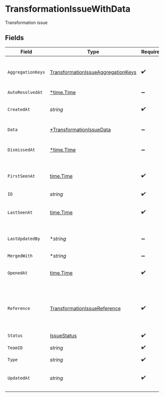 # TransformationIssueWithData

Transformation issue


## Fields

| Field                                                                                           | Type                                                                                            | Required                                                                                        | Description                                                                                     | Example                                                                                         |
| ----------------------------------------------------------------------------------------------- | ----------------------------------------------------------------------------------------------- | ----------------------------------------------------------------------------------------------- | ----------------------------------------------------------------------------------------------- | ----------------------------------------------------------------------------------------------- |
| `AggregationKeys`                                                                               | [TransformationIssueAggregationKeys](../../models/shared/transformationissueaggregationkeys.md) | :heavy_check_mark:                                                                              | Keys used as the aggregation keys a 'transformation' type issue                                 |                                                                                                 |
| `AutoResolvedAt`                                                                                | [*time.Time](https://pkg.go.dev/time#Time)                                                      | :heavy_minus_sign:                                                                              | N/A                                                                                             |                                                                                                 |
| `CreatedAt`                                                                                     | *string*                                                                                        | :heavy_check_mark:                                                                              | ISO timestamp for when the issue was created                                                    |                                                                                                 |
| `Data`                                                                                          | [*TransformationIssueData](../../models/shared/transformationissuedata.md)                      | :heavy_minus_sign:                                                                              | Transformation issue data                                                                       |                                                                                                 |
| `DismissedAt`                                                                                   | [*time.Time](https://pkg.go.dev/time#Time)                                                      | :heavy_minus_sign:                                                                              | ISO timestamp for when the issue was dismissed                                                  |                                                                                                 |
| `FirstSeenAt`                                                                                   | [time.Time](https://pkg.go.dev/time#Time)                                                       | :heavy_check_mark:                                                                              | ISO timestamp for when the issue was first opened                                               |                                                                                                 |
| `ID`                                                                                            | *string*                                                                                        | :heavy_check_mark:                                                                              | Issue ID                                                                                        | iss_YXKv5OdJXCiVwkPhGy                                                                          |
| `LastSeenAt`                                                                                    | [time.Time](https://pkg.go.dev/time#Time)                                                       | :heavy_check_mark:                                                                              | ISO timestamp for when the issue last occured                                                   |                                                                                                 |
| `LastUpdatedBy`                                                                                 | **string*                                                                                       | :heavy_minus_sign:                                                                              | ID of the team member who last updated the issue status                                         |                                                                                                 |
| `MergedWith`                                                                                    | **string*                                                                                       | :heavy_minus_sign:                                                                              | N/A                                                                                             |                                                                                                 |
| `OpenedAt`                                                                                      | [time.Time](https://pkg.go.dev/time#Time)                                                       | :heavy_check_mark:                                                                              | ISO timestamp for when the issue was last opened                                                |                                                                                                 |
| `Reference`                                                                                     | [TransformationIssueReference](../../models/shared/transformationissuereference.md)             | :heavy_check_mark:                                                                              | Reference to the event request transformation an issue is being created for.                    |                                                                                                 |
| `Status`                                                                                        | [IssueStatus](../../models/shared/issuestatus.md)                                               | :heavy_check_mark:                                                                              | Issue status                                                                                    |                                                                                                 |
| `TeamID`                                                                                        | *string*                                                                                        | :heavy_check_mark:                                                                              | ID of the workspace                                                                             |                                                                                                 |
| `Type`                                                                                          | *string*                                                                                        | :heavy_check_mark:                                                                              | N/A                                                                                             |                                                                                                 |
| `UpdatedAt`                                                                                     | *string*                                                                                        | :heavy_check_mark:                                                                              | ISO timestamp for when the issue was last updated                                               |                                                                                                 |